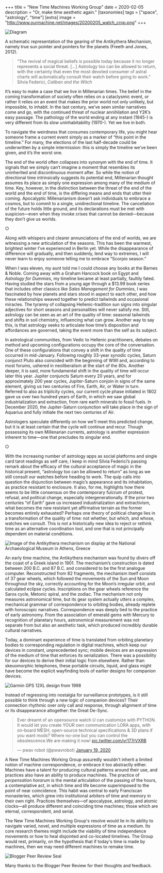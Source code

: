 +++
title = "New Time Machines Working Group"
date = 2020-02-05
description = "Or, make time aesthetic again."
[taxonomies]
tags = ["space", "astrology", "time"]
[extra]
image = "http://www.ourmachine.net/images/20200205_watch_crop.png"
+++

![Diagram](/images/20200205_ak_diagram.png)
<p id="caption">A schematic representation of the gearing of the Antikythera Mechanism, namely true sun pointer and pointers for the planets (Freeth and Jones, 2012).</p>

> 	“The revival of magical beliefs is possible today because it no longer represents a social threat. [...] Astrology too can be allowed to return, with the certainty that even the most devoted consumer of astral charts will automatically consult their watch before going to work.”  
Silvia Federici, _Caliban and the Witch_

It’s easy to make a case that we live in Millenarian times. The belief in the coming transformation of society often relies on a cataclysmic event, or rather it relies on an event that makes the prior world not only unlikely, but impossible, to inhabit. In the last century, we’ve seen similar narratives come and go, with the continued threat of nuclear annihilation and Y2K’s easy passage. The pathology of the world ending at any instant (1945-) is very different from its slow uninhabitability (1970-). Yet we live in both.

To navigate the weirdness that consumes contemporary life, you might hear someone frame a current event simply as a marker of “this point in the timeline.” For many, the elections of the last half-decade could be underwritten by a simple intermission: this is simply the timeline we’ve been given, and it’s the worst one. 


The end of the world often collapses into synonym with the end of time. It signals that we simply can’t imagine a moment that resembles its uninherited and discontinuous moment after. So while the notion of directional time intrinsically suggests its potential end, Millenarian thought assumes its place as simply one expression among many of the medium of time. Key, however, in the distinction between the threat of the end of the world and the end of time, is the differing means and ends that utter their coming. Apocalyptic Millenarianism doesn’t ask individuals to embrace a cosmos, but to commit to a single, unidirectional timeline. The cancellation of the future holds little ground, and its declarations must be met with suspicion—even when they invoke crises that cannot be denied—because they don’t give us worlds.

<p id="divider">&#9675;</p>

Along with whispers and clearer annunciations of the end of worlds, we are witnessing a new articulation of the seasons. This has been the warmest, brightest winter I’ve experienced in Berlin yet. While the disappearance of difference will gradually, and then suddenly, lend way to extremes, I will never learn to enjoy someone telling me to embrace “Scorpio season.”

When I was eleven, my aunt told me I could choose any books at the Barnes & Noble. Coming away with a Graham Hancock book on Egypt and _Astrology for Dummies_, my timeline became at least partially, faultily fated. Having studied the stars from a young age through a $13.99 book series that includes other classics like _Sales Management for Dummies_,  I was fascinated by how planets and stars stood in aspect to each other, and how these relationships weaved together to predict tailwinds and occasional miracles. The tyranny of collapsing Hellenic-tradition sun signs into singular adjectives for short seasons and personalities will never satisfy me. Still, astrology can be seen as an art of the quality of time: seasonal tailwinds and shifts in soil chemistry, influencing what can grow. Another way to say this, is that astrology seeks to articulate how time’s disposition and affordances are governed, taking the event more than the self as its subject. 

In astrological communities, from Vedic to Hellenic practitioners, debates on method and upcoming configurations occupy the core of the conversation. One of these configurations that convey a shift in the quality of time occurred in mid-January. Following roughly 33-year synodic cycles, Saturn conjunct Pluto also coincided with the beginning of WWI and, according to most forums, ushered in neoliberalism at the start of the 80s. Another deeper, it is said, more fundamental shift in the quality of time will occur later this year. Jupiter conjuncts Saturn every 20 years, and for approximately 200 year cycles, Jupiter-Saturn conjoin in signs of the same element, giving us two centuries of Fire, Earth, Air, or Water in turn. Referred to also as triplicity cycles, our current cycle phase initiated in 1802 gave us over two hundred years of Earth, in which we saw global industrialization and extraction, from rare earth minerals to fossil fuels. In December 2020, the Jupiter-Saturn conjunction will take place in the sign of Aquarius and fully initiate the next two centuries of Air.

Astrologers speculate differently on how we’ll meet this predicted change, but it is at least certain that the cycle will continue and recur. Though possessing its own Millenarian currents, astrology is another expression inherent to time—one that precludes its singular end.

<p id="divider">&#9675;</p>
	
With the increasing number of astrology apps as social platforms and single card tarot readings as self care, I keep in mind Silvia Federici’s passing remark about the efficacy of the cultural acceptance of magic in the historical present, “astrology too can be allowed to return” as long as we still consult our watches before heading to work. The quip calls into question the disjunction between magic’s appearance and its inhabitation, as practice resistant to enclosure. It also, for me, highlights how there seems to be little consensus on the contemporary fulcrum of protest, refusal, and political change, especially intergenerationally. If the prior two centuries “of Earth” gave us increased industrialization and extractivism, what becomes the new resistant yet affirmative terrain as the former becomes entirely exhausted? Perhaps one theory of political change lies in a transformation of the quality of time: not whether, but which, and whose, watches we consult. This is not a historically new idea to reject or rethink time as an alternative coordination tool, and one that is not principally dependent on material conditions.

![Image of the Antikythera mechanism on display at the National Archaeological Museum in Athens, Greece](/images/20200205_ak.jpg)

An early time machine, the Antikythera mechanism was found by divers off the coast of a Greek island in 1901. The mechanism’s construction is dated between 200 B.C. and 87 B.C. and considered to be the first analogue computer. Reconstructed from 82 fragments, the mechanism itself consists of 37 gear wheels, which followed the movements of the Sun and Moon throughout the sky, correctly accounting for the Moon’s irregular orbit, and calculated eclipse cycles. Inscriptions on the gear wheels reference the Saros cycle, Metonic spiral, and the zodiac. The mechanism not only measures astronomical time, but its gear system actually utters a complex, mechanical grammar of correspondence to orbiting bodies, already replete with horoscopic narratives. Correspondence was deeply tied to the practice of early astronomy. From the association of emerald gems with Mercury to recognition of planetary hours, astronomical measurement was not separate from but also an aesthetic task, which produced incredibly durable cultural narratives.

Today, a dominant experience of time is translated from orbiting planetary bodies to corresponding regulation in digital machines, which keep our devices in constant, unprecedented sync; mobile devices are an expression of the medium of time that enforces its serialization. There was a possibility for our devices to derive their initial logic from elsewhere. Rather than skeuomorphic telephones, these portable circuits, liquid, and glass might have become the explicit wayfinding tools of earlier designs for companion devices. 

![Garmin GPS 12XL design from 1998](/images/20200205_gps.png)	

Instead of regressing into nostalgia for surveillance prototypes, is it still possible to think through a new logic of companion devices? Their connection rhythmic over only call and response, through alignment of time or its disappearance altogether: the Great De-Sync. 

<blockquote class="twitter-tweet"><p lang="en" dir="ltr">Ever dreamt of an opensource watch U can customize with PYTHON. It would let you create YOUR own communication LORA apps, with on-board MESH, open-source technical specifications &amp; 3D plans if you want mods? Where no-one but you can control the obsolescence.We are making it now! <a href="https://t.co/vr177rVXRB">pic.twitter.com/vr177rVXRB</a></p>&mdash; pwav robot (@pwavrobot) <a href="https://twitter.com/pwavrobot/status/1218920700582465538?ref_src=twsrc%5Etfw">January 19, 2020</a></blockquote> <script async src="https://platform.twitter.com/widgets.js" charset="utf-8"></script>

A New Time Machines Working Group assuredly wouldn't inherit a limited notion of machine correspondence, or embrace it too abstractly either.  Machines have a talent for producing cultural patterns around their use, and practices also have an ability to produce machines. The practice of _perpensation horarum_ is the mental articulation of the passing of the hours, a contemplative act, in which time and life become superimposed to the point of near coincidence. This habit was central to early Franciscan monasteries, which grew into institutional arbiters of time and memory in their own right. Practices themselves—of apocalypse, astrology, and atomic clocks—all produce different and coinciding time machines; those which are eternal, correspondent, and serial.

The New Time Machines Working Group's resolve would lie in its ability to navigate varied, novel, and multiple expressions of time as a medium.  Its core research themes might include the viability of time independence movements or how to heal disjointed and co-located timelines. The Group would rest, primarily, on the hypothesis that if today's time is made by machines, then we may need different machines to remake time. 

![Blogger Peer Review Seal](/images/BPR.png)
<p id="caption">Many thanks to the Blogger Peer Review for their thoughts and feedback.</p>
